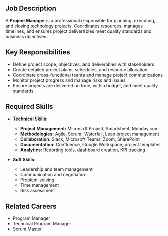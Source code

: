 ## Job Description
A **Project Manager** is a professional responsible for planning, executing, and closing technology projects. Coordinates resources, manages timelines, and ensures project deliverables meet quality standards and business objectives.

## Key Responsibilities
- Define project scope, objectives, and deliverables with stakeholders
- Create detailed project plans, schedules, and resource allocation
- Coordinate cross-functional teams and manage project communications
- Monitor project progress and manage risks and issues
- Ensure projects are delivered on time, within budget, and meet quality standards

## Required Skills
- **Technical Skills:**
  - **Project Management:** Microsoft Project, Smartsheet, Monday.com
  - **Methodologies:** Agile, Scrum, Waterfall, Lean project management
  - **Collaboration:** Slack, Microsoft Teams, Zoom, SharePoint
  - **Documentation:** Confluence, Google Workspace, project templates
  - **Analytics:** Reporting tools, dashboard creation, KPI tracking

- **Soft Skills:**
  - Leadership and team management
  - Communication and negotiation
  - Problem-solving
  - Time management
  - Risk assessment

## Related Careers
- Program Manager
- Technical Program Manager
- Scrum Master